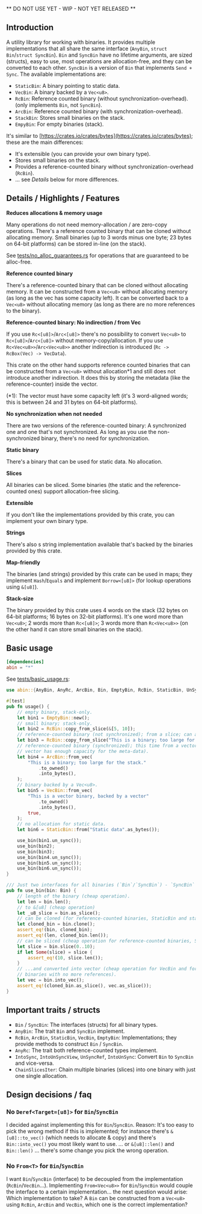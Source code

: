 ** DO NOT USE YET - WIP - NOT YET RELEASED **

## Introduction

A utility library for working with binaries. It provides multiple implementations that all share the same interface (`AnyBin`, `struct Bin`/`struct SyncBin`). `Bin` and `SyncBin` have no lifetime arguments, are sized (structs), easy to use, most operations are allocation-free, and they can be converted to each other. `SyncBin` is a version of `Bin` that implements `Send + Sync`. The available implementations are:

 * `StaticBin`: A binary pointing to static data.
 * `VecBin`: A binary backed by a `Vec<u8>`.
 * `RcBin`: Reference counted binary (without synchronization-overhead). (only implements `Bin`, not `SyncBin`).
 * `ArcBin`: Reference counted binary (with synchronization-overhead).
 * `StackBin`: Stores small binaries on the stack.
 * `EmpyBin`: For empty binaries (stack).  

It's similar to [https://crates.io/crates/bytes](https://crates.io/crates/bytes); these are the main differences:

 * It's extensible (you can provide your own binary type).
 * Stores small binaries on the stack.
 * Provides a reference-counted binary without synchronization-overhead (`RcBin`).
 * ... see *Details* below for more differences.

## Details / Highlights / Features

**Reduces allocations & memory usage**

Many operations do not need memory-allocation / are zero-copy operations. There's a reference counted binary that can be cloned without allocating memory. Small binaries (up to 3 words minus one byte; 23 bytes on 64-bit platforms) can be stored in-line (on the stack).

See [tests/no_alloc_guarantees.rs](tests/no_alloc_guarantees.rs) for operations that are guaranteed to be alloc-free.

**Reference counted binary**

There's a reference-counted binary that can be cloned without allocating memory. It can be constructed from a `Vec<u8>` without allocating memory (as long as the vec has some capacity left). It can be converted back to a `Vec<u8>` without allocating memory (as long as there are no more references to the binary).

**Reference-counted binary: No indirection / from Vec**

If you use `Rc<[u8]>`/`Arc<[u8]>` there's no possibility to convert `Vec<u8>` to `Rc<[u8]>`/`Arc<[u8]>` without memory-copy/allocation. If you use `Rc<Vec<u8>>`/`Arc<Vec<u8>>` another indirection is introduced (`Rc -> RcBox(Vec) -> VecData`).

This crate on the other hand supports reference counted binaries that can be constructed from a `Vec<u8>` without allocation*1 and still does not introduce another indirection. It does this by storing the metadata (like the reference-counter) inside the vector. 

(*1): The vector must have some capacity left (it's 3 word-aligned words; this is between 24 and 31 bytes on 64-bit platforms).

**No synchronization when not needed**

There are two versions of the reference-counted binary: A synchronized one and one that's not synchronized. As long as you use the non-synchronized binary, there's no need for synchronization.  

**Static binary**

There's a binary that can be used for static data. No allocation.

**Slices**

All binaries can be sliced. Some binaries (the static and the reference-counted ones) support allocation-free slicing. 

**Extensible**

If you don't like the implementations provided by this crate, you can implement your own binary type.

**Strings**

There's also s string implementation available that's backed by the binaries provided by this crate.

**Map-friendly**

The binaries (and strings) provided by this crate can be used in maps; they implement `Hash`/`Equals` and implement `Borrow<[u8]>` (for lookup operations using `&[u8]`). 

**Stack-size**

The binary provided by this crate uses 4 words on the stack (32 bytes on 64-bit platforms; 16 bytes on 32-bit platforms). It's one word more than `Vec<u8>`; 2 words more than `Rc<[u8]>`; 3 words more than `Rc<Vec<u8>>` (on the other hand it can store small binaries on the stack).
 
## Basic usage

```toml
[dependencies]
abin = "*"
```

See [tests/basic_usage.rs](tests/basic_usage.rs):

```rust
use abin::{AnyBin, AnyRc, ArcBin, Bin, EmptyBin, RcBin, StaticBin, UnSync, VecBin};

#[test]
pub fn usage() {
    // empty binary, stack-only.
    let bin1 = EmptyBin::new();
    // small binary; stack-only.
    let bin2 = RcBin::copy_from_slice(&[5, 10]);
    // reference-counted binary (not synchronized); from a slice; can also be constructed from a vec.
    let bin3 = RcBin::copy_from_slice("This is a binary; too large for the stack.".as_bytes());
    // reference-counted binary (synchronized); this time from a vector (does not allocate if the
    // vector has enough capacity for the meta-data).
    let bin4 = ArcBin::from_vec(
        "This is a binary; too large for the stack."
            .to_owned()
            .into_bytes(),
    );
    // binary backed by a Vec<u8>.
    let bin5 = VecBin::from_vec(
        "This is a vector binary, backed by a vector"
            .to_owned()
            .into_bytes(),
        true,
    );
    // no allocation for static data.
    let bin6 = StaticBin::from("Static data".as_bytes());

    use_bin(bin1.un_sync());
    use_bin(bin2);
    use_bin(bin3);
    use_bin(bin4.un_sync());
    use_bin(bin5.un_sync());
    use_bin(bin6.un_sync());
}

/// Just two interfaces for all binaries (`Bin`/`SyncBin`) - `SyncBin` can be converted to `Bin`.
pub fn use_bin(bin: Bin) {
    // length of the binary (cheap operation).
    let len = bin.len();
    // to &[u8] (cheap operation)
    let _u8_slice = bin.as_slice();
    // can be cloned (for reference-counted binaries, StaticBin and stack-binary, this is cheap).
    let cloned_bin = bin.clone();
    assert_eq!(bin, cloned_bin);
    assert_eq!(len, cloned_bin.len());
    // can be sliced (cheap operation for reference-counted binaries, StaticBin and stack-binary).
    let slice = bin.slice(0..10);
    if let Some(slice) = slice {
        assert_eq!(10, slice.len());
    }
    // ...and converted into vector (cheap operation for VecBin and for reference-counted
    // binaries with no more references).
    let vec = bin.into_vec();
    assert_eq!(cloned_bin.as_slice(), vec.as_slice());
}
```

## Important traits / structs

 * `Bin` / `SyncBin`: The interfaces (structs) for all binary types.
 * `AnyBin`: The trait `Bin` and `SyncBin` implement.
 * `RcBin`, `ArcBin`, `StaticBin`, `VecBin`, `EmptyBin`: Implementations; they provide methods to construct `Bin` / `SyncBin`.
 * `AnyRc`: The trait both reference-counted types implement.
 * `IntoSync`, `IntoUnSyncView`, `UnSyncRef`, `IntoUnSync`: Convert `Bin` to `SyncBin` and vice-versa.
 * `ChainSlicesIter`: Chain multiple binaries (slices) into one binary with just one single allocation.
 
## Design decisions / faq

### No `Deref<Target=[u8]>` for `Bin`/`SyncBin`

I decided against implementing this for `Bin`/`SyncBin`. Reason: It's too easy to pick the wrong method if this is implemented; for instance there's `&[u8]::to_vec()` (which needs to allocate & copy) and there's `Bin::into_vec()` you most likely want to use. ... or `&[u8]::len()` and `Bin::len()` ... there's some change you pick the wrong operation.

### No `From<T>` for `Bin`/`SyncBin`

I want `Bin`/`SyncBin` (interface) to be decoupled from the implementation (`RcBin`/`VecBin`...). Implementing `From<Vec<u8>>` for `Bin`/`SyncBin` would couple the interface to a certain implementation... the next question would arise: Which implementation to take? A `Bin` can be constructed from a `Vec<u8>` using `RcBin`, `ArcBin` and `VecBin`, which one is the correct implementation?  
